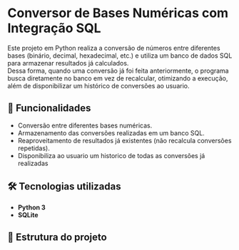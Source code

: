 # Conversor de Bases Numéricas com Integração SQL

Este projeto em Python realiza a conversão de números entre diferentes bases (binário, decimal, hexadecimal, etc.) e utiliza um banco de dados SQL para armazenar resultados já calculados.  
Dessa forma, quando uma conversão já foi feita anteriormente, o programa busca diretamente no banco em vez de recalcular, otimizando a execução, além de disponibilizar um histórico de conversões ao usuario.

## 🚀 Funcionalidades
- Conversão entre diferentes bases numéricas.
- Armazenamento das conversões realizadas em um banco SQL.
- Reaproveitamento de resultados já existentes (não recalcula conversões repetidas).
- Disponibiliza ao usuario um historico de todas as conversões já realizadas

## 🛠️ Tecnologias utilizadas
- **Python 3**
- **SQLite**

## 📂 Estrutura do projeto
